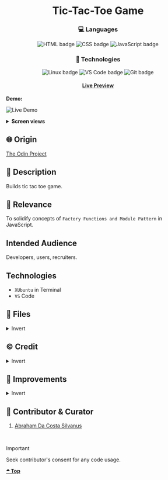 <div align='center'>

# Tic-Tac-Toe Game
</div>
<div align='center'>
    <h3>💻 Languages</h3>
    <img src="https://img.shields.io/badge/HTML5-E34F26?style=for-the-badge&logo=html5&logoColor=white" alt="HTML badge">
    <img src="https://img.shields.io/badge/CSS3-1572B6?style=for-the-badge&logo=css3&logoColor=white" alt="CSS badge">
    <img src="https://img.shields.io/badge/JavaScript-F7DF1E?style=for-the-badge&logo=javascript&logoColor=black" alt="JavaScript badge">
    <h3>🔧 Technologies</h3>
    <img src="https://img.shields.io/badge/Linux-FCC624?style=for-the-badge&logo=linux&logoColor=black" alt="Linux badge">
    <img src="https://img.shields.io/badge/VS_Code-007ACC?style=for-the-badge&logo=visual-studio-code&logoColor=white" alt="VS Code badge">
    <img src="https://img.shields.io/badge/Git-F05032?style=for-the-badge&logo=git&logoColor=white" alt="Git badge">
    <h4><a href="https://asdacosta.github.io/tic-tac-toe-game/">Live Preview</a></h4>
</div>

**Demo:**

![Live Demo](./view-imgs/tictactoe-demo.gif)

<details>

**<summary>Screen views</summary>**

**Desktop View:**

<img src="./view-imgs/desktop.png" alt="desktop view">
<br>

**Mobile View:**

Yet to.

</details>

## 🌐 Origin
[The Odin Project](https://www.theodinproject.com/)

## 📝 Description
Builds tic tac toe game.

## 🎯 Relevance
To solidify concepts of `Factory Functions and Module Pattern` in JavaScript. 

## Intended Audience
Developers, users, recruiters.

## Technologies
* `XUbuntu` in Terminal
* `VS` Code

## 📂 Files
<details>
<summary>Invert</summary>

| File | Description |
| - | - |
| `index.html` | Sets structure of page. |
|`style.css` | Style website. |
| `script.js` | Add interactivity and logic for game. |
| `algorithm.txt` | Algorithm for `JavaScript`. |
| `imgs/*` | Images and icon used in the game. |
|`view-imgs/*`| Live demo and different screen views used in `README.md`.|

</details>

## ©️ Credit
<details>
<summary>Invert</summary>

| File | Credence |
| - | - |
| `imgs/bulb.png` | Icon created by Good Ware on [Flaticon](https://www.flaticon.com/free-icons/). |
| `imgs/tictactoe-bg1.png` | Photo by Dilok Klaisataporn on [Istockphoto](https://www.istockphoto.com/). |

</details>

## 🔄 Improvements
<details>
<summary>Invert</summary>

- [ ] Create mobile version
- [ ] Create a smart AI with three different difficulty levels.
- [ ] Add local storage for current scores

</details>

## 👤 Contributor & Curator
1. [Abraham Da Costa Silvanus](https://github.com/asdacosta) 

<br>

> [!IMPORTANT]
> Seek contributor's consent for any code usage.

**[🞁 Top](#tic-tac-toe-game)**
